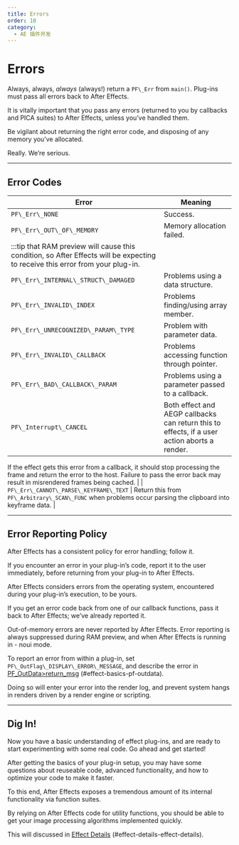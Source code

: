 ```yaml
---
title: Errors
order: 10
category:
  - AE 插件开发
---
```


# Errors

Always, always, _always_ (always!) return a `PF\_Err` from `main()`. Plug-ins must pass all errors back to After Effects.

It is vitally important that you pass any errors (returned to you by callbacks and PICA suites) to After Effects, unless you’ve handled them.

Be vigilant about returning the right error code, and disposing of any memory you’ve allocated.

Really. We’re serious.

---

## Error Codes

| **Error**                                                                                                                      | **Meaning**                                                                                  |
| ------------------------------------------------------------------------------------------------------------------------------ | -------------------------------------------------------------------------------------------- |
| `PF\_Err\_NONE`                                                                                                                | Success.                                                                                     |
| `PF\_Err\_OUT\_OF\_MEMORY`                                                                                                     | Memory allocation failed.                                                                    |
| :::tip that RAM preview will cause this condition, so After Effects will be expecting to receive this error from your plug-in. |
| `PF\_Err\_INTERNAL\_STRUCT\_DAMAGED`                                                                                           | Problems using a data structure.                                                             |
| `PF\_Err\_INVALID\_INDEX`                                                                                                      | Problems finding/using array member.                                                         |
| `PF\_Err\_UNRECOGNIZED\_PARAM\_TYPE`                                                                                           | Problem with parameter data.                                                                 |
| `PF\_Err\_INVALID\_CALLBACK`                                                                                                   | Problems accessing function through pointer.                                                 |
| `PF\_Err\_BAD\_CALLBACK\_PARAM`                                                                                                | Problems using a parameter passed to a callback.                                             |
| `PF\_Interrupt\_CANCEL`                                                                                                        | Both effect and AEGP callbacks can return this to effects, if a user action aborts a render. |

If the effect gets this error from a callback, it should stop processing the frame and return the error to the host.
Failure to pass the error back may result in misrendered frames being cached. |
| `PF\_Err\_CANNOT\_PARSE\_KEYFRAME\_TEXT` | Return this from `PF\_Arbitrary\_SCAN\_FUNC` when problems occur parsing the clipboard into keyframe data. |

---

## Error Reporting Policy

After Effects has a consistent policy for error handling; follow it.

If you encounter an error in your plug-in’s code, report it to the user immediately, before returning from your plug-in to After Effects.

After Effects considers errors from the operating system, encountered during your plug-in’s execution, to be yours.

If you get an error code back from one of our callback functions, pass it back to After Effects; we’ve already reported it.

Out-of-memory errors are never reported by After Effects. Error reporting is always suppressed during RAM preview, and when After Effects is running in - noui mode.

To report an error from within a plug-in, set `PF\_OutFlag\_DISPLAY\_ERROR\_MESSAGE`, and describe the error in [PF_OutData>return_msg](PF_OutData.html) (#effect-basics-pf-outdata).

Doing so will enter your error into the render log, and prevent system hangs in renders driven by a render engine or scripting.

---

## Dig In!

Now you have a basic understanding of effect plug-ins, and are ready to start experimenting with some real code. Go ahead and get started!

After getting the basics of your plug-in setup, you may have some questions about reuseable code, advanced functionality, and how to optimize your code to make it faster.

To this end, After Effects exposes a tremendous amount of its internal functionality via function suites.

By relying on After Effects code for utility functions, you should be able to get your image processing algorithms implemented quickly.

This will discussed in [Effect Details](../effect-details/effect-details.html) (#effect-details-effect-details).
